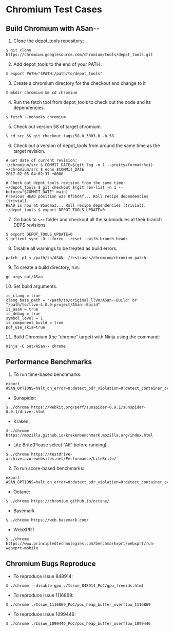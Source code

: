 # Chromium Test Cases
## Build Chromium with ASan--
1. Clone the depot_tools repository:
```
$ git clone https://chromium.googlesource.com/chromium/tools/depot_tools.git
```
2. Add depot_tools to the end of your PATH :
```
$ export PATH="$PATH:/path/to/depot_tools"
```
3. Create a chromium directory for the checkout and change to it
```
$ mkdir chromium && cd chromium
```
4. Run the fetch tool from depot_tools to check out the code and its dependencies.
```
$ fetch --nohooks chromium
```
5. Check out version 58 of target chromium.
```
$ cd src && git checkout tags/58.0.3003.0 -b 58
```
6. Check out a version of depot_tools from around the same time as the target revision.
```
# Get date of current revision:
~/chromium/src $ COMMIT_DATE=$(git log -n 1 --pretty=format:%ci)
~/chromium/src $ echo $COMMIT_DATE
2017-02-05 04:02:37 +0000

# Check out depot_tools revision from the same time:
~/depot_tools $ git checkout $(git rev-list -n 1 --before="$COMMIT_DATE" main)
Previous HEAD position was 0f5bd4f... Roll recipe dependencies (trivial).
HEAD is now at 85adaa3... Roll recipe dependencies (trivial).
~/depot_tools $ export DEPOT_TOOLS_UPDATE=0
```
7. Go back to `src` folder and checkout all the submodules at their branch DEPS revisions.
```
$ export DEPOT_TOOLS_UPDATE=0
$ gclient sync -D --force --reset --with_branch_heads
```
8. Disable all warnings to be treated as build errors.
```
patch -p1 < /path/to/ASAN--/testcases/chromium/chromium_patch
```
9. To create a build directory, run:
```
gn args out/ASan--
```
10. Set build arguments.
```
is_clang = true
clang_base_path = "/path/to/original_llvm/ASan--Build" or "/path/to/llvm-4.0.0-project/ASan--Build"
is_asan = true
is_debug = true
symbol_level = 1
is_component_build = true
pdf_use_skia=true
```
11. Build Chromium (the “chrome” target) with Ninja using the command:
```
ninja -C out/ASan-- chrome
```
## Performance Benchmarks
1. To run time-based benchmarks:
```
export ASAN_OPTIONS=halt_on_error=0:detect_odr_violation=0:detect_container_overflow=0
```
- Sunspider:
```
$ ./chrome https://webkit.org/perf/sunspider-0.9.1/sunspider-0.9.1/driver.html
```
- Kraken:
```
$ ./chrome https://mozilla.github.io/krakenbenchmark.mozilla.org/index.html
```
- Lite Brite(Please select "All" before running)
```
$ ./chrome https://testdrive-archive.azurewebsites.net/Performance/LiteBrite/
```

2. To run score-based benchmarks:
```
export ASAN_OPTIONS=halt_on_error=0:detect_odr_violation=0:detect_container_overflow=0
```
- Octane:
```
$ ./chrome https://chromium.github.io/octane/
```
- Basemark
```
$ ./chrome https://web.basemark.com/
```
- WebXPRT
```
$ ./chrome https://www.principledtechnologies.com/benchmarkxprt/webxprt/run-webxprt-mobile
```

## Chromium Bugs Reproduce
- To reproduce issue 848914:
```
$ ./chrome --disable-gpu ./Issue_848914_PoC/gpu_freeids.html
```

- To reproduce issue 1116869:
```
$ ./chrome ./Issue_1116869_PoC/poc_heap_buffer_overflow_1116869
```

- To reproduce issue 1099446:
```
$ ./chrome ./Issue_1099446_PoC/poc_heap_buffer_overflow_1099446
```

